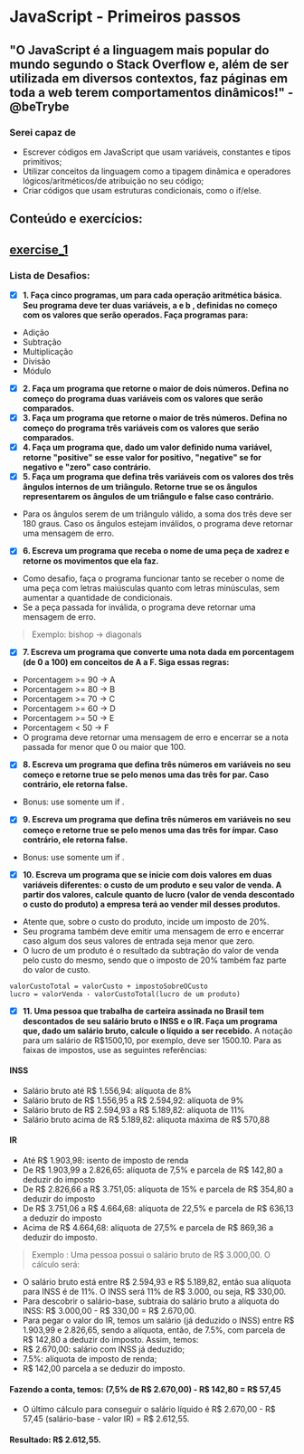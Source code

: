 # JavaScript - Primeiros passos
## "O JavaScript é a linguagem mais popular do mundo segundo o Stack Overflow e, além de ser utilizada em diversos contextos, faz páginas em toda a web terem comportamentos dinâmicos!" - @beTrybe

### Serei capaz de
- Escrever códigos em JavaScript que usam variáveis, constantes e tipos primitivos;
- Utilizar conceitos da linguagem como a tipagem dinâmica e operadores lógicos/aritméticos/de atribuição no seu código;
- Criar códigos que usam estruturas condicionais, como o if/else.

## Conteúdo e exercícios:
## [exercise_1](exercise_1.js)
### Lista de Desafios:
- [x] **1. Faça cinco programas, um para cada operação aritmética básica. Seu programa deve ter duas variáveis, a e b , definidas no começo com os valores que serão operados. Faça programas para:**
- Adição
- Subtração
- Multiplicação
- Divisão
- Módulo
- [x] **2. Faça um programa que retorne o maior de dois números. Defina no começo do programa duas variáveis com os valores que serão comparados.**
- [x] **3. Faça um programa que retorne o maior de três números. Defina no começo do programa três variáveis com os valores que serão comparados.**
- [x] **4. Faça um programa que, dado um valor definido numa variável, retorne "positive" se esse valor for positivo, "negative" se for negativo e "zero" caso contrário.**
- [x] **5. Faça um programa que defina três variáveis com os valores dos três ângulos internos de um triângulo. Retorne true se os ângulos representarem os ângulos de um triângulo e false caso contrário.**
- Para os ângulos serem de um triângulo válido, a soma dos três deve ser 180 graus. Caso os ângulos estejam inválidos, o programa deve retornar uma mensagem de erro.
- [x] **6. Escreva um programa que receba o nome de uma peça de xadrez e retorne os movimentos que ela faz.**
- Como desafio, faça o programa funcionar tanto se receber o nome de uma peça com letras maiúsculas quanto com letras minúsculas, sem aumentar a quantidade de condicionais.
- Se a peça passada for inválida, o programa deve retornar uma mensagem de erro.
> Exemplo: bishop -> diagonals
- [x] **7. Escreva um programa que converte uma nota dada em porcentagem (de 0 a 100) em conceitos de A a F. Siga essas regras:**
- Porcentagem >= 90 -> A
- Porcentagem >= 80 -> B
- Porcentagem >= 70 -> C
- Porcentagem >= 60 -> D
- Porcentagem >= 50 -> E
- Porcentagem < 50 -> F
- O programa deve retornar uma mensagem de erro e encerrar se a nota passada for menor que 0 ou maior que 100.
- [x] **8. Escreva um programa que defina três números em variáveis no seu começo e retorne true se pelo menos uma das três for par. Caso contrário, ele retorna false.**
- Bonus: use somente um if .
- [x] **9. Escreva um programa que defina três números em variáveis no seu começo e retorne true se pelo menos uma das três for ímpar. Caso contrário, ele retorna false.**
- Bonus: use somente um if .
- [x] **10. Escreva um programa que se inicie com dois valores em duas variáveis diferentes: o custo de um produto e seu valor de venda. A partir dos valores, calcule quanto de lucro (valor de venda descontado o custo do produto) a empresa terá ao vender mil desses produtos.**
- Atente que, sobre o custo do produto, incide um imposto de 20%.
- Seu programa também deve emitir uma mensagem de erro e encerrar caso algum dos seus valores de entrada seja menor que zero.
- O lucro de um produto é o resultado da subtração do valor de venda pelo custo do mesmo, sendo que o imposto de 20% também faz parte do valor de custo.
```
valorCustoTotal = valorCusto + impostoSobreOCusto
lucro = valorVenda - valorCustoTotal(lucro de um produto)
```
- [x] **11. Uma pessoa que trabalha de carteira assinada no Brasil tem descontados de seu salário bruto o INSS e o IR. Faça um programa que, dado um salário bruto, calcule o líquido a ser recebido.**
A notação para um salário de R$1500,10, por exemplo, deve ser 1500.10. Para as faixas de impostos, use as seguintes referências:
#### INSS
- Salário bruto até R$ 1.556,94: alíquota de 8%
- Salário bruto de R$ 1.556,95 a R$ 2.594,92: alíquota de 9%
- Salário bruto de R$ 2.594,93 a R$ 5.189,82: alíquota de 11%
- Salário bruto acima de R$ 5.189,82: alíquota máxima de R$ 570,88

#### IR
- Até R$ 1.903,98: isento de imposto de renda
- De R$ 1.903,99 a 2.826,65: alíquota de 7,5% e parcela de R$ 142,80 a deduzir do imposto
- De R$ 2.826,66 a R$ 3.751,05: alíquota de 15% e parcela de R$ 354,80 a deduzir do imposto
- De R$ 3.751,06 a R$ 4.664,68: alíquota de 22,5% e parcela de R$ 636,13 a deduzir do imposto
- Acima de R$ 4.664,68: alíquota de 27,5% e parcela de R$ 869,36 a deduzir do imposto.

> Exemplo : Uma pessoa possui o salário bruto de R$ 3.000,00. O cálculo será:
- O salário bruto está entre R$ 2.594,93 e R$ 5.189,82, então sua alíquota para INSS é de 11%. O INSS será 11% de R$ 3.000, ou seja, R$ 330,00.
- Para descobrir o salário-base, subtraia do salário bruto a alíquota do INSS: R$ 3.000,00 - R$ 330,00 = R$ 2.670,00.
- Para pegar o valor do IR, temos um salário (já deduzido o INSS) entre R$ 1.903,99 e 2.826,65, sendo a alíquota, então, de 7.5%, com parcela de R$ 142,80 a deduzir do imposto. Assim, temos:
- R$ 2.670,00: salário com INSS já deduzido;
- 7.5%: alíquota de imposto de renda;
- R$ 142,00 parcela a se deduzir do imposto.
#### Fazendo a conta, temos: (7,5% de R$ 2.670,00) - R$ 142,80 = R$ 57,45
- O último cálculo para conseguir o salário líquido é R$ 2.670,00 - R$ 57,45 (salário-base - valor IR) = R$ 2.612,55.
#### Resultado: R$ 2.612,55.
